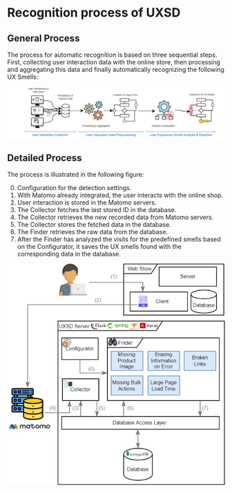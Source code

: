 # Recognition process of UXSD

## General Process

The process for automatic recognition is based on three sequential steps.
First, collecting user interaction data with the online store, then processing and aggregating this data and finally automatically recognizing the following UX Smells:

![Process](assets/functionality-1.jpg)

## Detailed Process

The process is illustrated in the following figure:

0. Configuration for the detection settings.
1. With Matomo already integrated, the user interacts with the online shop.
2. User interaction is stored in the Matomo servers.
3. The Collector fetches the last stored ID in the database.
4. The Collector retrieves the new recorded data from Matomo servers.
5. The Collector stores the fetched data in the database.
6. The Finder retrieves the raw data from the database.
7. After the Finder has analyzed the visits for the predefined smells based on the Configurator, it saves the UX smells found with the corresponding data in the database.  

![Process](assets/functionality-2.jpg)
